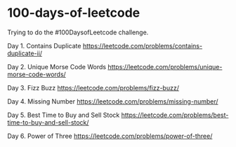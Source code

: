 # 100-days-of-leetcode
Trying to do the #100DaysofLeetcode challenge.


Day 1.
Contains Duplicate
https://leetcode.com/problems/contains-duplicate-ii/

Day 2.
Unique Morse Code Words
https://leetcode.com/problems/unique-morse-code-words/

Day 3.
Fizz Buzz
https://leetcode.com/problems/fizz-buzz/

Day 4.
Missing Number
https://leetcode.com/problems/missing-number/

Day 5.
Best Time to Buy and Sell Stock
https://leetcode.com/problems/best-time-to-buy-and-sell-stock/

Day 6.
Power of Three
https://leetcode.com/problems/power-of-three/